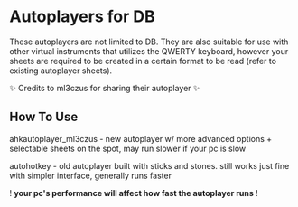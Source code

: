 # Autoplayers for DB
These autoplayers are not limited to DB. They are also suitable for use with other virtual instruments that utilizes the QWERTY keyboard, however your sheets are required to be created in a certain format to be read (refer to existing autoplayer sheets).

✨ Credits to ml3czus for sharing their autoplayer ✨

## How To Use
ahkautoplayer_ml3czus - new autoplayer w/ more advanced options + selectable sheets on the spot, may run slower if your pc is slow

autohotkey - old autoplayer built with sticks and stones. still works just fine with simpler interface, generally runs faster

! **your pc's performance will affect how fast the autoplayer runs** !
